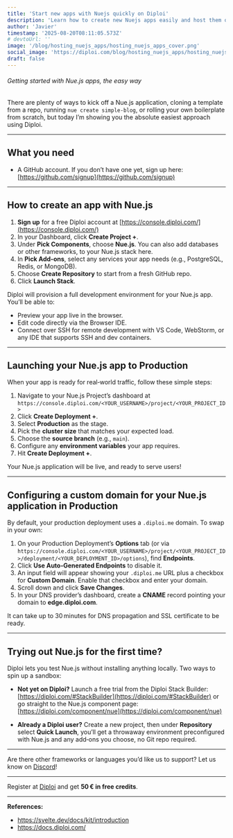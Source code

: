 ```yaml
---
title: 'Start new apps with Nuejs quickly on Diploi'
description: 'Learn how to create new Nuejs apps easily and host them online without struggling with server config'
author: 'Javier'
timestamp: '2025-08-20T08:11:05.573Z'
# devtoUrl: ''
image: '/blog/hosting_nuejs_apps/hosting_nuejs_apps_cover.png'
social_image: 'https://diploi.com/blog/hosting_nuejs_apps/hosting_nuejs_apps_og.png'
draft: false
---
```


###### Getting started with Nue.js apps, the easy way

There are plenty of ways to kick off a Nue.js application, cloning a template from a repo, running `nue create simple-blog`, or rolling your own boilerplate from scratch, but today I’m showing you the absolute easiest approach using Diploi.

---

## What you need

* A GitHub account. If you don’t have one yet, sign up here: [https://github.com/signup](https://github.com/signup)

---

## How to create an app with Nue.js

1. **Sign up** for a free Diploi account at [https://console.diploi.com/](https://console.diploi.com/)
2. In your Dashboard, click **Create Project +**.
3. Under **Pick Components**, choose **Nue.js**.
   You can also add databases or other frameworks, to your Nue.js stack here.
4. In **Pick Add‑ons**, select any services your app needs (e.g., PostgreSQL, Redis, or MongoDB).
5. Choose **Create Repository** to start from a fresh GitHub repo.
6. Click **Launch Stack**.

Diploi will provision a full development environment for your Nue.js app. You’ll be able to:

* Preview your app live in the browser.
* Edit code directly via the Browser IDE.
* Connect over SSH for remote development with VS Code, WebStorm, or any IDE that supports SSH and dev containers.

---

## Launching your Nue.js app to Production

When your app is ready for real‑world traffic, follow these simple steps:

1. Navigate to your Nue.js Project’s dashboard at
   `https://console.diploi.com/<YOUR_USERNAME>/project/<YOUR_PROJECT_ID>`
2. Click **Create Deployment +**.
3. Select **Production** as the stage.
4. Pick the **cluster size** that matches your expected load.
5. Choose the **source branch** (e.g., `main`).
6. Configure any **environment variables** your app requires.
7. Hit **Create Deployment +**.

Your Nue.js application will be live, and ready to serve users!

---

## Configuring a custom domain for your Nue.js application in Production

By default, your production deployment uses a `.diploi.me` domain. To swap in your own:

1. On your Production Deployment’s **Options** tab (or via
   `https://console.diploi.com/<YOUR_USERNAME>/project/<YOUR_PROJECT_ID>/deployment/<YOUR_DEPLOYMENT_ID>/options`), find **Endpoints**.
2. Click **Use Auto‑Generated Endpoints** to disable it.
3. An input field will appear showing your `.diploi.me` URL plus a checkbox for **Custom Domain**. Enable that checkbox and enter your domain.
4. Scroll down and click **Save Changes**.
5. In your DNS provider’s dashboard, create a **CNAME** record pointing your domain to **edge.diploi.com**.

It can take up to 30 minutes for DNS propagation and SSL certificate to be ready.

---

## Trying out Nue.js for the first time?

Diploi lets you test Nue.js without installing anything locally. Two ways to spin up a sandbox:

* **Not yet on Diploi?**
  Launch a free trial from the Diploi Stack Builder:
  [https://diploi.com/#StackBuilder](https://diploi.com/#StackBuilder)
  or go straight to the Nue.js component page:
  [https://diploi.com/component/nue](https://diploi.com/component/nue)

* **Already a Diploi user?**
  Create a new project, then under **Repository** select **Quick Launch**, you’ll get a throwaway environment preconfigured with Nue.js and any add‑ons you choose, no Git repo required.

---

Are there other frameworks or languages you’d like us to support? Let us know on [Discord](https://discord.gg/vvgQxVjC8G)!

---

Register at [Diploi](https://diploi.com/) and get **50 € in free credits**.

---

**References:**

- https://svelte.dev/docs/kit/introduction
- https://docs.diploi.com/
